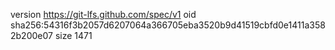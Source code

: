 version https://git-lfs.github.com/spec/v1
oid sha256:54316f3b2057d6207064a366705eba3520b9d41519cbfd0e1411a3582b200e07
size 1471
